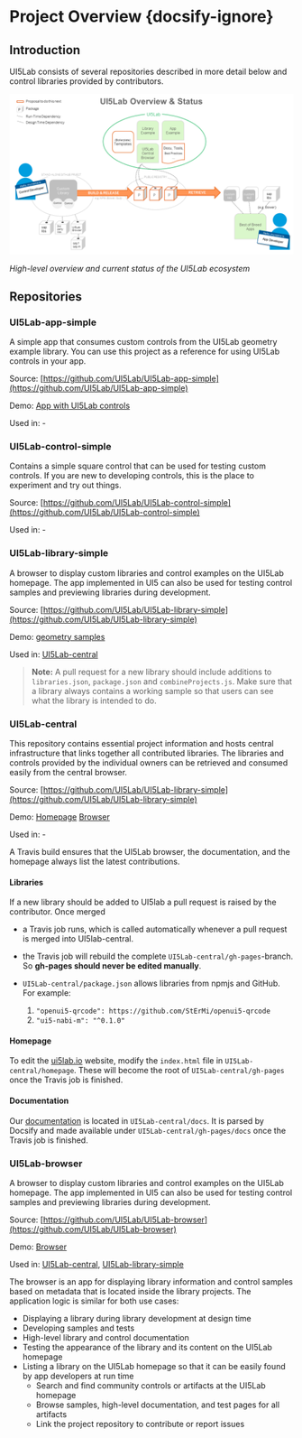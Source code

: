 # Project Overview {docsify-ignore}

## Introduction

UI5Lab consists of several repositories described in more detail below and control libraries provided by contributors.

![UI5Lab Ecosystem](../media/UI5LabOverview.png)

*High-level overview and current status of the UI5Lab ecosystem*

## Repositories

### UI5Lab-app-simple

A simple app that consumes custom controls from the UI5Lab geometry example library.
You can use this project as a reference for using UI5Lab controls in your app.

Source: [https://github.com/UI5Lab/UI5Lab-app-simple](https://github.com/UI5Lab/UI5Lab-app-simple)

Demo: [App with UI5Lab controls](https://ui5lab.github.io/UI5Lab-app-simple/index.html) 

Used in: -

### UI5Lab-control-simple

Contains a simple square control that can be used for testing custom controls.
If you are new to developing controls, this is the place to experiment and try out things.

Source: [https://github.com/UI5Lab/UI5Lab-control-simple](https://github.com/UI5Lab/UI5Lab-control-simple)

Used in: -

### UI5Lab-library-simple

A browser to display custom libraries and control examples on the UI5Lab homepage. 
The app implemented in UI5 can also be used for testing control samples and previewing libraries during development.

Source: [https://github.com/UI5Lab/UI5Lab-library-simple](https://github.com/UI5Lab/UI5Lab-library-simple)

Demo: [geometry samples](https://ui5lab.io/browser)

Used in: [UI5Lab-central](https://github.com/UI5Lab/UI5Lab-central)

> **Note:** A pull request for a new library should include additions to `libraries.json`, `package.json` and `combineProjects.js`. Make sure that a library always contains a working sample so that users can see what the library is intended to do.

### UI5Lab-central

This repository contains essential project information and hosts central infrastructure that links together all contributed libraries.
The libraries and controls provided by the individual owners can be retrieved and consumed easily from the central browser.

Source: [https://github.com/UI5Lab/UI5Lab-library-simple](https://github.com/UI5Lab/UI5Lab-library-simple)

Demo: [Homepage](https://ui5lab.io/) [Browser](https://ui5lab.io/browser)

Used in: -

A Travis build ensures that the UI5Lab browser, the documentation, and the homepage always list the latest contributions.

#### Libraries

If a new library should be added to UI5lab a pull request is raised by the contributor. Once merged
* a Travis job runs, which is called automatically whenever a pull request is merged into UI5lab-central.
* the Travis job will rebuild the complete `UI5Lab-central/gh-pages`-branch.  
So **gh-pages should never be edited manually**.

* `UI5Lab-central/package.json` allows libraries from npmjs and GitHub. For example:
    1. `"openui5-qrcode": https://github.com/StErMi/openui5-qrcode`
    2. `"ui5-nabi-m": "^0.1.0"`

#### Homepage
To edit the [ui5lab.io](https://ui5lab.io) website, modify the `index.html` file in `UI5Lab-central/homepage`. These will become the root of `UI5Lab-central/gh-pages` once the Travis job is finished.

#### Documentation
Our [documentation](https://ui5lab.io/docs) is located in `UI5Lab-central/docs`. It is parsed by Docsify and made available under `UI5Lab-central/gh-pages/docs` once the Travis job is finished.

### UI5Lab-browser

A browser to display custom libraries and control examples on the UI5Lab homepage. The app implemented in UI5 can also be used for testing control samples and previewing libraries during development.

Source: [https://github.com/UI5Lab/UI5Lab-browser](https://github.com/UI5Lab/UI5Lab-browser)

Demo: [Browser](https://ui5lab.io/browser)

Used in: [UI5Lab-central](https://github.com/UI5Lab/UI5Lab-central), [UI5Lab-library-simple](https://github.com/UI5Lab/UI5Lab-central)

The browser is an app for displaying library information and control samples based on metadata that is located inside the library projects.
The application logic is similar for both use cases:
* Displaying a library during library development at design time
 * Developing samples and tests
 * High-level library and control documentation
 * Testing the appearance of the library and its content on the UI5Lab homepage
* Listing a library on the UI5Lab homepage so that it can be easily found by app developers at run time
  * Search and find community controls or artifacts at the UI5Lab homepage
  * Browse samples, high-level documentation, and test pages for all artifacts
  * Link the project repository to contribute or report issues
